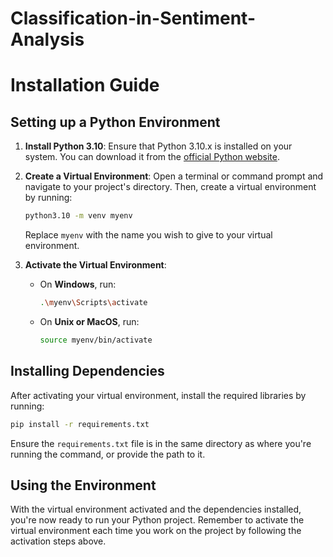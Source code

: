 # Classification-in-Sentiment-Analysis

# Installation Guide

## Setting up a Python Environment

1. **Install Python 3.10**: Ensure that Python 3.10.x is installed on your system. You can download it from the [official Python website](https://www.python.org/downloads/).

2. **Create a Virtual Environment**: Open a terminal or command prompt and navigate to your project's directory. Then, create a virtual environment by running:
   ```bash
   python3.10 -m venv myenv
   ```
   Replace `myenv` with the name you wish to give to your virtual environment.

3. **Activate the Virtual Environment**:
   - On **Windows**, run:
     ```bash
     .\myenv\Scripts\activate
     ```
   - On **Unix or MacOS**, run:
     ```bash
     source myenv/bin/activate
     ```

## Installing Dependencies

After activating your virtual environment, install the required libraries by running:

```bash
pip install -r requirements.txt
```

Ensure the `requirements.txt` file is in the same directory as where you're running the command, or provide the path to it.

## Using the Environment

With the virtual environment activated and the dependencies installed, you're now ready to run your Python project. Remember to activate the virtual environment each time you work on the project by following the activation steps above.
